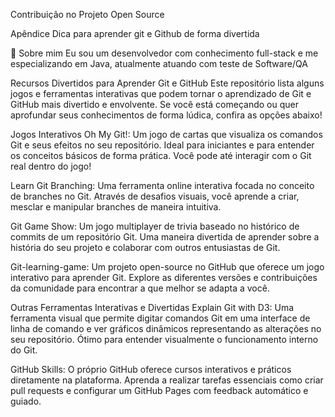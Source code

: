 Contribuição no Projeto Open Source

Apêndice
Dica para aprender git e Github de forma divertida

🚀 Sobre mim
Eu sou um desenvolvedor com conhecimento full-stack e me especializando em Java, atualmente atuando com teste de Software/QA

Recursos Divertidos para Aprender Git e GitHub
Este repositório lista alguns jogos e ferramentas interativas que podem tornar o aprendizado de Git e GitHub mais divertido e envolvente. Se você está começando ou quer aprofundar seus conhecimentos de forma lúdica, confira as opções abaixo!

Jogos Interativos
Oh My Git!: Um jogo de cartas que visualiza os comandos Git e seus efeitos no seu repositório. Ideal para iniciantes e para entender os conceitos básicos de forma prática. Você pode até interagir com o Git real dentro do jogo!

Learn Git Branching: Uma ferramenta online interativa focada no conceito de branches no Git. Através de desafios visuais, você aprende a criar, mesclar e manipular branches de maneira intuitiva.

Git Game Show: Um jogo multiplayer de trivia baseado no histórico de commits de um repositório Git. Uma maneira divertida de aprender sobre a história do seu projeto e colaborar com outros entusiastas de Git.

Git-learning-game: Um projeto open-source no GitHub que oferece um jogo interativo para aprender Git. Explore as diferentes versões e contribuições da comunidade para encontrar a que melhor se adapta a você.

Outras Ferramentas Interativas e Divertidas
Explain Git with D3: Uma ferramenta visual que permite digitar comandos Git em uma interface de linha de comando e ver gráficos dinâmicos representando as alterações no seu repositório. Ótimo para entender visualmente o funcionamento interno do Git.

GitHub Skills: O próprio GitHub oferece cursos interativos e práticos diretamente na plataforma. Aprenda a realizar tarefas essenciais como criar pull requests e configurar um GitHub Pages com feedback automático e guiado.
